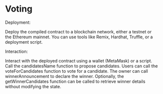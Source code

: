 # Voting

Deployment:

Deploy the compiled contract to a blockchain network, either a testnet or the Ethereum mainnet. You can use tools like Remix, Hardhat, Truffle, or a deployment script.

Interaction:

Interact with the deployed contract using a wallet (MetaMask) or a script.
Call the candidatesName function to propose candidates.
Users can call the voteForCandidates function to vote for a candidate.
The owner can call winnerAnnouncement to declare the winner.
Optionally, the getWinnerCandidates function can be called to retrieve winner details without modifying the state.

